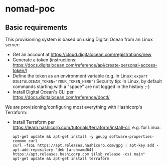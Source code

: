 # nomad-poc

## Basic requirements

This provisioning system is based on using Digital Ocean from an Linux server:

- Get an account at https://cloud.digitalocean.com/registrations/new
- Generate a token (instructions: https://docs.digitalocean.com/reference/api/create-personal-access-token/)
- Define the token as an environment variable (e.g. in Linux: `export DIGITALOCEAN_TOKEN="YOUR_TOKEN_HERE"`)
  Security tip: In Linux, by default commands starting with a "space" are not logged in the history ;-)
- Install Digital Ocean's CLI per https://docs.digitalocean.com/reference/doctl/ 

We are provisioning/configuring most everything with Hashicorp's Terraform:

- Install Terraform per https://learn.hashicorp.com/tutorials/terraform/install-cli, e.g. for Linux:
  ```
  apt-get update && apt-get install -y gnupg software-properties-common curl
  curl -fsSL https://apt.releases.hashicorp.com/gpg | apt-key add -
  apt-add-repository "deb [arch=amd64] https://apt.releases.hashicorp.com $(lsb_release -cs) main"
  apt-get update && apt-get install terraform
  ```
